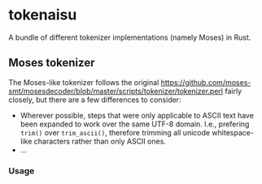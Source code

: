 # tokenaisu
A bundle of different tokenizer implementations (namely Moses) in Rust.

## Moses tokenizer
The Moses-like tokenizer follows the original https://github.com/moses-smt/mosesdecoder/blob/master/scripts/tokenizer/tokenizer.perl fairly closely, but there are a few differences to consider:
- Wherever possible, steps that were only applicable to ASCII text have been expanded to work over the same UTF-8 domain. I.e., prefering `trim()` over `trim_ascii()`, therefore trimming all unicode whitespace-like characters rather than only ASCII ones.
- ...
 
### Usage